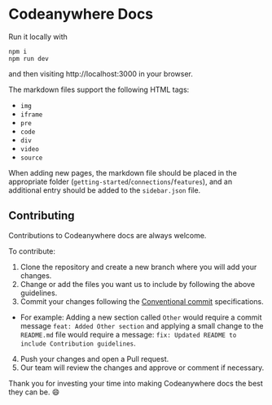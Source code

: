 # Codeanywhere Docs

Run it locally with

```
npm i
npm run dev
```

and then visiting http://localhost:3000 in your browser.

The markdown files support the following HTML tags:

- `img`
- `iframe`
- `pre`
- `code`
- `div`
- `video`
- `source`

When adding new pages, the markdown file should be placed in the appropriate folder (`getting-started`/`connections`/`features`), and an additional entry should be added to the `sidebar.json` file.

## Contributing

Contributions to Codeanywhere docs are always welcome.

To contribute: 

1. Clone the repository and create a new branch where you will add your changes.
2. Change or add the files you want us to include by following the above guidelines.
3. Commit your changes following the [Conventional commit](https://www.conventionalcommits.org/en/v1.0.0/) specifications.
  - For example: Adding a new section called `Other` would require a commit message `feat: Added Other section` and applying a small change to the `README.md` file would require a message: `fix: Updated README to include Contribution guidelines`.
4. Push your changes and open a Pull request.
5. Our team will review the changes and approve or comment if necessary.

Thank you for investing your time into making Codeanywhere docs the best they can be. 😄
